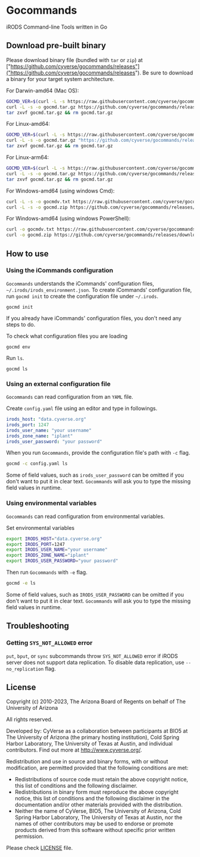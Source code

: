 # Gocommands
iRODS Command-line Tools written in Go


## Download pre-built binary
Please download binary file (bundled with `tar` or `zip`) at ["https://github.com/cyverse/gocommands/releases"]("https://github.com/cyverse/gocommands/releases").
Be sure to download a binary for your target system architecture.

For Darwin-amd64 (Mac OS):
```bash
GOCMD_VER=$(curl -L -s https://raw.githubusercontent.com/cyverse/gocommands/main/VERSION.txt); \
curl -L -s -o gocmd.tar.gz https://github.com/cyverse/gocommands/releases/download/$GOCMD_VER/gocmd-$GOCMD_VER-darwin-amd64.tar.gz && \
tar zxvf gocmd.tar.gz && rm gocmd.tar.gz
```

For Linux-amd64:
```bash
GOCMD_VER=$(curl -L -s https://raw.githubusercontent.com/cyverse/gocommands/main/VERSION.txt); \
curl -L -s -o gocmd.tar.gz "https://github.com/cyverse/gocommands/releases/download/${GOCMD_VER}/gocmd-${GOCMD_VER}-linux-amd64.tar.gz" && \
tar zxvf gocmd.tar.gz && rm gocmd.tar.gz
```

For Linux-arm64:
```bash
GOCMD_VER=$(curl -L -s https://raw.githubusercontent.com/cyverse/gocommands/main/VERSION.txt); \
curl -L -s -o gocmd.tar.gz https://github.com/cyverse/gocommands/releases/download/$GOCMD_VER/gocmd-$GOCMD_VER-linux-arm64.tar.gz && \
tar zxvf gocmd.tar.gz && rm gocmd.tar.gz
```

For Windows-amd64 (using windows Cmd):
```bash
curl -L -s -o gocmdv.txt https://raw.githubusercontent.com/cyverse/gocommands/main/VERSION.txt && set /p GOCMD_VER=<gocmdv.txt
curl -L -s -o gocmd.zip https://github.com/cyverse/gocommands/releases/download/%GOCMD_VER%/gocmd-%GOCMD_VER%-windows-amd64.zip && tar zxvf gocmd.zip && del gocmd.zip gocmdv.txt
```

For Windows-amd64 (using windows PowerShell):
```bash
curl -o gocmdv.txt https://raw.githubusercontent.com/cyverse/gocommands/main/VERSION.txt ; $env:GOCMD_VER = (Get-Content gocmdv.txt)
curl -o gocmd.zip https://github.com/cyverse/gocommands/releases/download/$env:GOCMD_VER/gocmd-$env:GOCMD_VER-windows-amd64.zip ; tar zxvf gocmd.zip ; del gocmd.zip ; del gocmdv.txt
```

## How to use

### Using the iCommands configuration
`Gocommands` understands the iCommands' configuration files, `~/.irods/irods_environment.json`.
To create iCommands' configuration file, run `gocmd init` to create the configuration file under `~/.irods`.

```
gocmd init
```

If you already have iCommands' configuration files, you don't need any steps to do.

To check what configuration files you are loading
```
gocmd env
```

Run `ls`.
```
gocmd ls
```


### Using an external configuration file 
`Gocommands` can read configuration from an `YAML` file.

Create `config.yaml` file using an editor and type in followings.
```yaml
irods_host: "data.cyverse.org"
irods_port: 1247
irods_user_name: "your username"
irods_zone_name: "iplant"
irods_user_password: "your password"
```

When you run `Gocommands`, provide the configuration file's path with `-c` flag.
```bash
gocmd -c config.yaml ls
```

Some of field values, such as `irods_user_password` can be omitted if you don't want to put it in clear text. `Gocommands` will ask you to type the missing field values in runtime.

### Using environmental variables 
`Gocommands` can read configuration from environmental variables.

Set environmental variables
```bash
export IRODS_HOST="data.cyverse.org"
export IRODS_PORT=1247
export IRODS_USER_NAME="your username"
export IRODS_ZONE_NAME="iplant"
export IRODS_USER_PASSWORD="your password"
```

Then run `Gocommands` with `-e` flag.
```bash
gocmd -e ls
```

Some of field values, such as `IRODS_USER_PASSWORD` can be omitted if you don't want to put it in clear text. `Gocommands` will ask you to type the missing field values in runtime.

## Troubleshooting

### Getting `SYS_NOT_ALLOWED` error

`put`, `bput`, or `sync` subcommands throw `SYS_NOT_ALLOWED` error if iRODS server does not support data replication. To disable data replication, use `--no_replication` flag.


## License

Copyright (c) 2010-2023, The Arizona Board of Regents on behalf of The University of Arizona

All rights reserved.

Developed by: CyVerse as a collaboration between participants at BIO5 at The University of Arizona (the primary hosting institution), Cold Spring Harbor Laboratory, The University of Texas at Austin, and individual contributors. Find out more at http://www.cyverse.org/.

Redistribution and use in source and binary forms, with or without modification, are permitted provided that the following conditions are met:

 * Redistributions of source code must retain the above copyright notice, this list of conditions and the following disclaimer.
 * Redistributions in binary form must reproduce the above copyright notice, this list of conditions and the following disclaimer in the documentation and/or other materials provided with the distribution.
 * Neither the name of CyVerse, BIO5, The University of Arizona, Cold Spring Harbor Laboratory, The University of Texas at Austin, nor the names of other contributors may be used to endorse or promote products derived from this software without specific prior written permission.


Please check [LICENSE](https://github.com/cyverse/gocommands/tree/master/LICENSE) file.